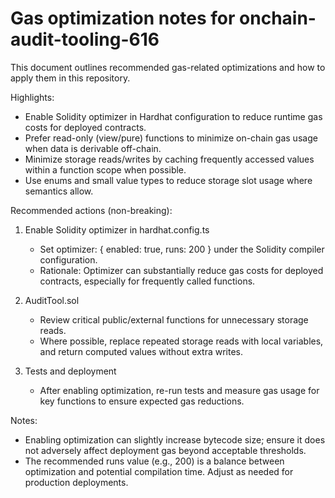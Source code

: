 # Gas optimization notes for onchain-audit-tooling-616

This document outlines recommended gas-related optimizations and how to apply them in this repository.

Highlights:

- Enable Solidity optimizer in Hardhat configuration to reduce runtime gas costs for deployed contracts.
- Prefer read-only (view/pure) functions to minimize on-chain gas usage when data is derivable off-chain.
- Minimize storage reads/writes by caching frequently accessed values within a function scope when possible.
- Use enums and small value types to reduce storage slot usage where semantics allow.

Recommended actions (non-breaking):

1) Enable Solidity optimizer in hardhat.config.ts
   - Set optimizer: { enabled: true, runs: 200 } under the Solidity compiler configuration.
   - Rationale: Optimizer can substantially reduce gas costs for deployed contracts, especially for frequently called functions.

2) AuditTool.sol
   - Review critical public/external functions for unnecessary storage reads.
   - Where possible, replace repeated storage reads with local variables, and return computed values without extra writes.

3) Tests and deployment
   - After enabling optimization, re-run tests and measure gas usage for key functions to ensure expected gas reductions.

Notes:
- Enabling optimization can slightly increase bytecode size; ensure it does not adversely affect deployment gas beyond acceptable thresholds.
- The recommended runs value (e.g., 200) is a balance between optimization and potential compilation time. Adjust as needed for production deployments.
